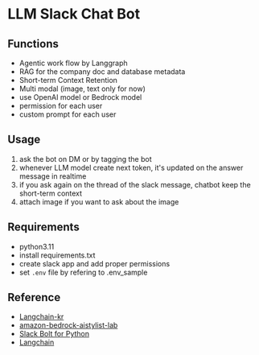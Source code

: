 # LLM Slack Chat Bot


## Functions
- Agentic work flow by Langgraph
- RAG for the company doc and database metadata
- Short-term Context Retention
- Multi modal (image, text only for now)
- use OpenAI model or Bedrock model
- permission for each user
- custom prompt for each user


## Usage
1. ask the bot on DM or by tagging the bot
2. whenever LLM model create next token, it's updated on the answer message in realtime
3. if you ask again on the thread of the slack message, chatbot keep the short-term context
4. attach image if you want to ask about the image

## Requirements
- python3.11
- install requirements.txt
- create slack app and add proper permissions
- set `.env` file by refering to .env_sample

## Reference
- [Langchain-kr](https://github.com/teddylee777/langchain-kr)
- [amazon-bedrock-aistylist-lab](https://github.com/aws-samples/amazon-bedrock-aistylist-lab)
- [Slack Bolt for Python](https://tools.slack.dev/bolt-python/getting-started/)
- [Langchain](https://python.langchain.com/docs/introduction/)
